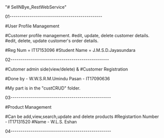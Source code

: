 "# SellNBye_RestWebService"


01-----------------------------------------------

#User Profile Management

#Customer profile management.
#edit, update, delete customer details.
#edit, delete, update customer's order details.

#Reg Num = IT17153096
#Student Name = J.M.S.D.Jayasundara

02--------------------------------------------------

#Cutomer admin side(view/delete) & #Customer Registration

#Done by - W.W.S.R.M.Umindu Pasan - IT17090636

#My part is in the "custCRUD" folder.

03---------------------------------------------------

#Product Management

#Can be add,view,search,update and delete products
#Registartion Number - IT17131520
#Name - W.L.S. Eshan

04---------------------------------------------------
